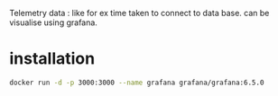 
Telemetry data : like for ex time taken to connect to data base. can be visualise using grafana.

# installation 
```bash
docker run -d -p 3000:3000 --name grafana grafana/grafana:6.5.0
```

